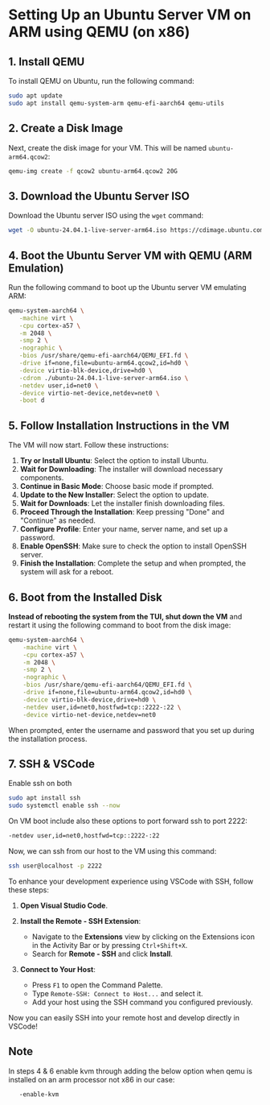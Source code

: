 # Setting Up an Ubuntu Server VM on ARM using QEMU (on x86)

## 1. Install QEMU
To install QEMU on Ubuntu, run the following command:

```bash
sudo apt update
sudo apt install qemu-system-arm qemu-efi-aarch64 qemu-utils
```

## 2. Create a Disk Image
Next, create the disk image for your VM. This will be named `ubuntu-arm64.qcow2`:

```bash
qemu-img create -f qcow2 ubuntu-arm64.qcow2 20G
```

## 3. Download the Ubuntu Server ISO
Download the Ubuntu server ISO using the `wget` command:

```bash
wget -O ubuntu-24.04.1-live-server-arm64.iso https://cdimage.ubuntu.com/releases/24.04.1/release/ubuntu-24.04.1-live-server-arm64.iso
```

## 4. Boot the Ubuntu Server VM with QEMU (ARM Emulation)
Run the following command to boot up the Ubuntu server VM emulating ARM:

```bash
qemu-system-aarch64 \
   -machine virt \
   -cpu cortex-a57 \
   -m 2048 \
   -smp 2 \
   -nographic \
   -bios /usr/share/qemu-efi-aarch64/QEMU_EFI.fd \
   -drive if=none,file=ubuntu-arm64.qcow2,id=hd0 \
   -device virtio-blk-device,drive=hd0 \
   -cdrom ./ubuntu-24.04.1-live-server-arm64.iso \
   -netdev user,id=net0 \
   -device virtio-net-device,netdev=net0 \
   -boot d
```

## 5. Follow Installation Instructions in the VM
The VM will now start. Follow these instructions:

1. **Try or Install Ubuntu**: Select the option to install Ubuntu.
2. **Wait for Downloading**: The installer will download necessary components.
3. **Continue in Basic Mode**: Choose basic mode if prompted.
4. **Update to the New Installer**: Select the option to update.
5. **Wait for Downloads**: Let the installer finish downloading files.
6. **Proceed Through the Installation**: Keep pressing "Done" and "Continue" as needed.
7. **Configure Profile**: Enter your name, server name, and set up a password.
8. **Enable OpenSSH**: Make sure to check the option to install OpenSSH server.
9. **Finish the Installation**: Complete the setup and when prompted, the system will ask for a reboot.

## 6. Boot from the Installed Disk
**Instead of rebooting the system from the TUI, shut down the VM** and restart it using the following command to boot from the disk image:

```bash
qemu-system-aarch64 \
    -machine virt \
    -cpu cortex-a57 \
    -m 2048 \
    -smp 2 \
    -nographic \
    -bios /usr/share/qemu-efi-aarch64/QEMU_EFI.fd \
    -drive if=none,file=ubuntu-arm64.qcow2,id=hd0 \
    -device virtio-blk-device,drive=hd0 \
    -netdev user,id=net0,hostfwd=tcp::2222-:22 \
    -device virtio-net-device,netdev=net0
```
When prompted, enter the username and password that you set up during the installation process.

## 7. SSH & VSCode
Enable ssh on both
```bash
sudo apt install ssh
sudo systemctl enable ssh --now
```
On VM boot include also these options to port forward ssh to port 2222:
```bash
-netdev user,id=net0,hostfwd=tcp::2222-:22
```
Now, we can ssh from our host to the VM using this command:
```bash
ssh user@localhost -p 2222
```
To enhance your development experience using VSCode with SSH, follow these steps:

1. **Open Visual Studio Code**.
2. **Install the Remote - SSH Extension**:
   - Navigate to the **Extensions** view by clicking on the Extensions icon in the Activity Bar or by pressing `Ctrl+Shift+X`.
   - Search for **Remote - SSH** and click **Install**.

3. **Connect to Your Host**:
   - Press `F1` to open the Command Palette.
   - Type `Remote-SSH: Connect to Host...` and select it.
   - Add your host using the SSH command you configured previously.

Now you can easily SSH into your remote host and develop directly in VSCode!

## Note
In steps 4 & 6 enable kvm through adding the below option when qemu is installed on an arm processor not x86 in our case:

```bash
   -enable-kvm
```